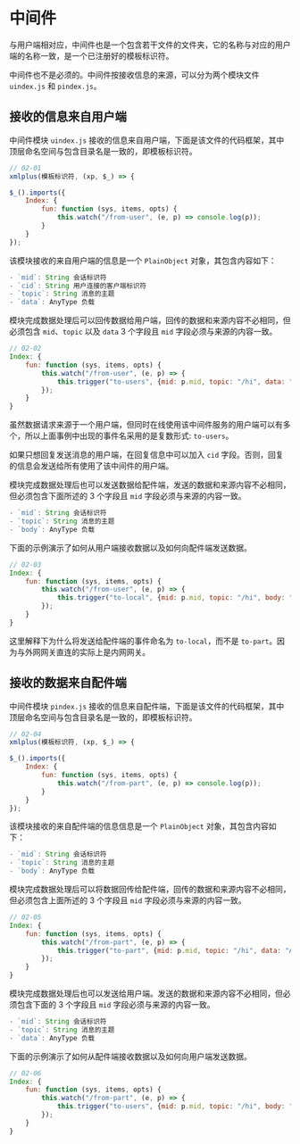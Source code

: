 # 中间件

与用户端相对应，中间件也是一个包含若干文件的文件夹，它的名称与对应的用户端的名称一致，是一个已注册好的模板标识符。

中间件也不是必须的。中间件按接收信息的来源，可以分为两个模块文件 `uindex.js` 和 `pindex.js`。

## 接收的信息来自用户端

中间件模块 `uindex.js` 接收的信息来自用户端，下面是该文件的代码框架，其中顶层命名空间与包含目录名是一致的，即模板标识符。

```js
// 02-01
xmlplus(模板标识符, (xp, $_) => {

$_().imports({
    Index: {
        fun: function (sys, items, opts) {
            this.watch("/from-user", (e, p) => console.log(p));
        }
    }
});
```

该模块接收的来自用户端的信息是一个 `PlainObject` 对象，其包含内容如下：

```js
- `mid`: String 会话标识符
- `cid`: String 用户连接的客户端标识符
- `topic`: String 消息的主题
- `data`: AnyType 负载
```

模块完成数据处理后可以回传数据给用户端，回传的数据和来源内容不必相同，但必须包含 `mid`、`topic` 以及 `data` 3 个字段且 `mid` 字段必须与来源的内容一致。

```js
// 02-02
Index: {
    fun: function (sys, items, opts) {
        this.watch("/from-user", (e, p) => {
            this.trigger("to-users", {mid: p.mid, topic: "/hi", data: "Alice"});
        });
    }
}
```

虽然数据请求来源于一个用户端，但同时在线使用该中间件服务的用户端可以有多个，所以上面事例中出现的事件名采用的是复数形式: `to-users`。

如果只想回复发送消息的用户端，在回复信息中可以加入 `cid` 字段。否则，回复的信息会发送给所有使用了该中间件的用户端。

模块完成数据处理后也可以发送数据给配件端，发送的数据和来源内容不必相同，但必须包含下面所述的 3 个字段且 `mid` 字段必须与来源的内容一致。

```js
- `mid`: String 会话标识符
- `topic`: String 消息的主题
- `body`: AnyType 负载
```

下面的示例演示了如何从用户端接收数据以及如何向配件端发送数据。

```js
// 02-03
Index: {
    fun: function (sys, items, opts) {
        this.watch("/from-user", (e, p) => {
            this.trigger("to-local", {mid: p.mid, topic: "/hi", body: "Bob"});
        });
    }
}
```

这里解释下为什么将发送给配件端的事件命名为 `to-local`，而不是 `to-part`。因为与外网网关直连的实际上是内网网关。

## 接收的数据来自配件端

中间件模块 `pindex.js` 接收的信息来自配件端，下面是该文件的代码框架，其中顶层命名空间与包含目录名是一致的，即模板标识符。

```js
// 02-04
xmlplus(模板标识符, (xp, $_) => {

$_().imports({
    Index: {
        fun: function (sys, items, opts) {
            this.watch("/from-part", (e, p) => console.log(p));
        }
    }
});
```

该模块接收的来自配件端的信息信息是一个 `PlainObject` 对象，其包含内容如下：

```js
- `mid`: String 会话标识符
- `topic`: String 消息的主题
- `body`: AnyType 负载
```

模块完成数据处理后可以将数据回传给配件端，回传的数据和来源内容不必相同，但必须包含上面所述的 3 个字段且 `mid` 字段必须与来源的内容一致。

```js
// 02-05
Index: {
    fun: function (sys, items, opts) {
        this.watch("/from-part", (e, p) => {
            this.trigger("to-part", {mid: p.mid, topic: "/hi", data: "Alice"});
        });
    }
}
```

模块完成数据处理后也可以发送给用户端。发送的数据和来源内容不必相同，但必须包含下面的 3 个字段且 `mid` 字段必须与来源的内容一致。

```js
- `mid`: String 会话标识符
- `topic`: String 消息的主题
- `data`: AnyType 负载
```

下面的示例演示了如何从配件端接收数据以及如何向用户端发送数据。

```js
// 02-06
Index: {
    fun: function (sys, items, opts) {
        this.watch("/from-part", (e, p) => {
            this.trigger("to-users", {mid: p.mid, topic: "/hi", body: "Bob"});
        });
    }
}
```